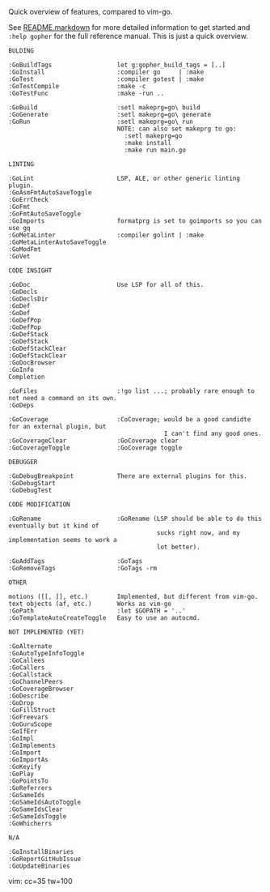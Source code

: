 Quick overview of features, compared to vim-go.

See [README.markdown](README.markdown) for more detailed information to get
started and `:help gopher` for the full reference manual. This is just a quick
overview.

    BULDING

    :GoBuildTags                  let g:gopher_build_tags = [..]
    :GoInstall                    :compiler go     | :make
    :GoTest                       :compiler gotest | :make
    :GoTestCompile                :make -c
    :GoTestFunc                   :make -run ..

    :GoBuild                      :setl makeprg=go\ build
    :GoGenerate                   :setl makeprg=go\ generate
    :GoRun                        :setl makeprg=go\ run
                                  NOTE: can also set makeprg to go:
                                    :setl makeprg=go
                                    :make install
                                    :make run main.go

    LINTING

    :GoLint                       LSP, ALE, or other generic linting plugin.
    :GoAsmFmtAutoSaveToggle
    :GoErrCheck
    :GoFmt
    :GoFmtAutoSaveToggle
    :GoImports                    formatprg is set to goimports so you can use gq
    :GoMetaLinter                 :compiler golint | :make
    :GoMetaLinterAutoSaveToggle
    :GoModFmt
    :GoVet

    CODE INSIGHT

    :GoDoc                        Use LSP for all of this.
    :GoDecls
    :GoDeclsDir
    :GoDef
    :GoDef
    :GoDefPop
    :GoDefPop
    :GoDefStack
    :GoDefStack
    :GoDefStackClear
    :GoDefStackClear
    :GoDocBrowser
    :GoInfo
    Completion

    :GoFiles                      :!go list ...; probably rare enough to not need a command on its own.
    :GoDeps

    :GoCoverage                   :CoCoverage; would be a good candidte for an external plugin, but
                                               I can't find any good ones.
    :GoCoverageClear              :GoCoverage clear
    :GoCoverageToggle             :GoCoverage toggle

    DEBUGGER

    :GoDebugBreakpoint            There are external plugins for this.
    :GoDebugStart
    :GoDebugTest

    CODE MODIFICATION

    :GoRename                     :GoRename (LSP should be able to do this eventually but it kind of
                                             sucks right now, and my implementation seems to work a
                                             lot better).

    :GoAddTags                    :GoTags
    :GoRemoveTags                 :GoTags -rm

    OTHER

    motions ([[, ]], etc.)        Implemented, but different from vim-go.
    text objects (af, etc.)       Works as vim-go
    :GoPath                       :let $GOPATH = '..'
    :GoTemplateAutoCreateToggle   Easy to use an autocmd.

    NOT IMPLEMENTED (YET)

    :GoAlternate
    :GoAutoTypeInfoToggle
    :GoCallees
    :GoCallers
    :GoCallstack
    :GoChannelPeers
    :GoCoverageBrowser
    :GoDescribe
    :GoDrop
    :GoFillStruct
    :GoFreevars
    :GoGuruScope
    :GoIfErr
    :GoImpl
    :GoImplements
    :GoImport
    :GoImportAs
    :GoKeyify
    :GoPlay
    :GoPointsTo
    :GoReferrers
    :GoSameIds
    :GoSameIdsAutoToggle
    :GoSameIdsClear
    :GoSameIdsToggle
    :GoWhicherrs

    N/A

    :GoInstallBinaries
    :GoReportGitHubIssue
    :GoUpdateBinaries

vim: cc=35 tw=100
